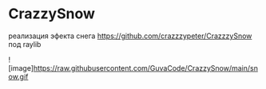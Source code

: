 # CrazzySnow
реализация эфекта снега https://github.com/crazzzypeter/CrazzzySnow
под raylib


![image]https://raw.githubusercontent.com/GuvaCode/CrazzySnow/main/snow.gif
